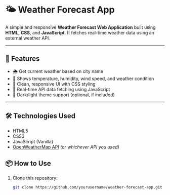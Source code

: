 # 🌤️ Weather Forecast App

A simple and responsive **Weather Forecast Web Application** built using **HTML**, **CSS**, and **JavaScript**. It fetches real-time weather data using an external weather API.

---

## 🚀 Features

- 🌦️ Get current weather based on city name
- 📍 Shows temperature, humidity, wind speed, and weather condition
- 🎨 Clean, responsive UI with CSS styling
- 🔄 Real-time API data fetching using JavaScript
- 🌙 Dark/light theme support (optional, if included)

---

## 🛠️ Technologies Used

- HTML5
- CSS3
- JavaScript (Vanilla)
- [OpenWeatherMap API](https://openweathermap.org/api) *(or whichever API you used)*



## 📦 How to Use

1. Clone this repository:
   ```bash
   git clone https://github.com/yourusername/weather-forecast-app.git
